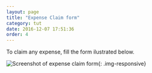 ```yaml
---
layout: page
title: "Expense Claim form"
category: tut
date: 2016-12-07 17:51:36
order: 4
---
```

To claim any expense, fill the form ilustrated below.

![Screenshot of expense claim form]({{site.baseurl}}/img/expense.jpg){: .img-responsive}